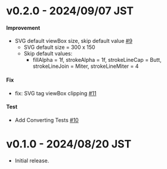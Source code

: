 # v0.2.0 - 2024/09/07 JST

#### Improvement

* SVG default viewBox size, skip default value [#9](https://github.com/irgaly/compose-vector-plugin/pull/9)
    * SVG default size = 300 x 150
    * Skip default values:
      * fillAlpha = 1f, strokeAlpha = 1f, strokeLineCap = Butt, strokeLineJoin = Miter, strokeLineMiter = 4

#### Fix

* fix: SVG tag viewBox clipping [#11](https://github.com/irgaly/compose-vector-plugin/pull/11)

#### Test

* Add Converting Tests [#10](https://github.com/irgaly/compose-vector-plugin/pull/10)

# v0.1.0 - 2024/08/20 JST

* Initial release.
